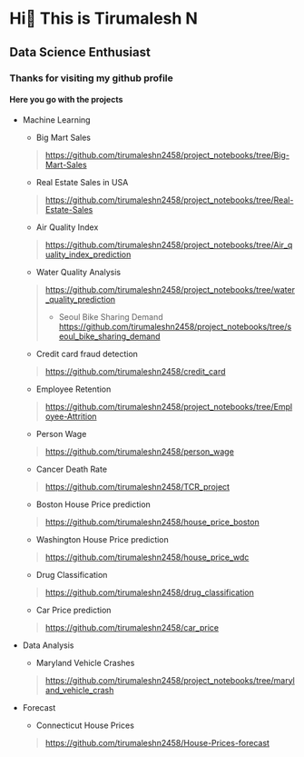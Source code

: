 # Hi👋  This is Tirumalesh N
## Data Science Enthusiast 
### Thanks for visiting my github profile

#### Here you go with the projects

- Machine Learning
  - Big Mart Sales
  > https://github.com/tirumaleshn2458/project_notebooks/tree/Big-Mart-Sales
  - Real Estate Sales in USA
  > https://github.com/tirumaleshn2458/project_notebooks/tree/Real-Estate-Sales
  - Air Quality Index
  > https://github.com/tirumaleshn2458/project_notebooks/tree/Air_quality_index_prediction
  - Water Quality Analysis
  > https://github.com/tirumaleshn2458/project_notebooks/tree/water_quality_prediction
  > - Seoul Bike Sharing Demand
  > https://github.com/tirumaleshn2458/project_notebooks/tree/seoul_bike_sharing_demand
  - Credit card fraud detection
  > https://github.com/tirumaleshn2458/credit_card 
  - Employee Retention
  > https://github.com/tirumaleshn2458/project_notebooks/tree/Employee-Attrition
  - Person Wage
  > https://github.com/tirumaleshn2458/person_wage
  - Cancer Death Rate 
  > https://github.com/tirumaleshn2458/TCR_project
  - Boston House Price prediction
  > https://github.com/tirumaleshn2458/house_price_boston
  - Washington House Price prediction
  > https://github.com/tirumaleshn2458/house_price_wdc
  - Drug Classification
  > https://github.com/tirumaleshn2458/drug_classification
  - Car Price prediction
  > https://github.com/tirumaleshn2458/car_price
 
  
  

- Data Analysis
  - Maryland Vehicle Crashes
  > https://github.com/tirumaleshn2458/project_notebooks/tree/maryland_vehicle_crash
  > 
- Forecast
  - Connecticut House Prices
  > https://github.com/tirumaleshn2458/House-Prices-forecast
